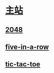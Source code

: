 # [主站](mollins.github.io)

## [2048](/2048.html)

## [five-in-a-row](/five-in-a-row.html)

## [tic-tac-toe](/htic-tac-toe.html)
